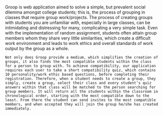 Groop is web application aimed to solve a simple, but prevalent social dilemma amongst college students; this is, the process of grouping in classes that require group work/projects. The process of creating groups with students you are unfamiliar with, especially in large classes, can be intimidating and distressing for many, complicating a very simple task. Even with the implementation of random assignment, students often attain group members whom they share very little similarities, which create a difficult work environment and leads to work ethics and overall standards of work output by the group as a whole.

	Not only does Groop provide a medium, which simplifies the creation of groups, it also finds the most compatible students within the class for a person to group with. To achieve compatibility, our application requires each user to take a short compatibility quiz, which contains 10 personality/work ethic based questions, before completing their registration. Therefore, when a student needs to create a group, they simply, create a group, select their class and every student’s quiz answers within that class will be matched to the person searching for group members. It will return all the students within the classroom in chronological order, starting with the most compatible down to the least. From there the student can send invites to the most compatible members, and when accepted they will join the group he/she has created immediately. 
 

